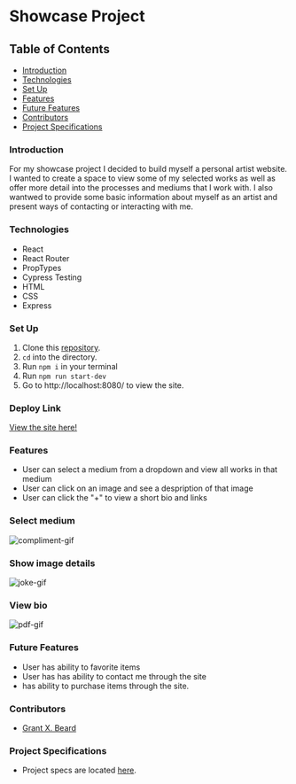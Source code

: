 # Showcase Project

## Table of Contents
- [Introduction](#introduction)
- [Technologies](#technologies)
- [Set Up](#set-up)
- [Features](#features)
- [Future Features](#future-features)
- [Contributors](#contributors)
- [Project Specifications](#project-specifications)

### Introduction
For my showcase project I decided to build myself a personal artist website. I wanted to create a space to view some of my selected works as well as offer more detail into the processes and mediums that I work with. I also wantwed to provide some basic information about myself as an artist and present ways of contacting or interacting with me.

### Technologies
- React
- React Router
- PropTypes
- Cypress Testing
- HTML
- CSS
- Express

### Set Up
1.  Clone this [repository](https://github.com/kpn678/stretch-tech).
2. `cd` into the directory.
3. Run `npm i` in your terminal
4. Run `npm run start-dev`
6. Go to http://localhost:8080/ to view the site.

### Deploy Link
[View the site here!](https://cardy-party.herokuapp.com/)

### Features
- User can select a medium from a dropdown and view all works in that medium
- User can click on an image and see a despription of that image
- User can click the "+" to view a short bio and links

### Select medium
![compliment-gif]()

### Show image details
![joke-gif]()

###  View bio
![pdf-gif]()

### Future Features
- User has ability to favorite items
- User has has ability to contact me through the site
- has ability to purchase items through the site.

### Contributors
- [Grant X. Beard](https://www.linkedin.com/in/grant-x-beard-a287bb232/)

### Project Specifications
- Project specs are located [here](https://frontend.turing.edu/projects/module-3/showcase.html).
